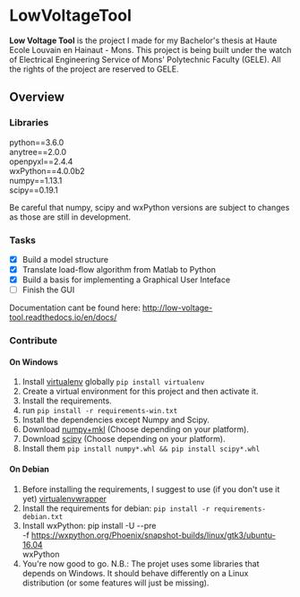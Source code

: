 # LowVoltageTool
**Low Voltage Tool** is the project I made for my Bachelor's thesis at Haute Ecole Louvain en Hainaut - Mons. This project is being built
under the watch of Electrical Engineering Service of Mons' Polytechnic Faculty (GELE). All the rights of the project are reserved to GELE.

## Overview

### Libraries

python==3.6.0  
anytree==2.0.0  
openpyxl==2.4.4  
wxPython==4.0.0b2  
numpy==1.13.1  
scipy==0.19.1  

Be careful that numpy, scipy and wxPython versions are subject to changes as those are still in development.

### Tasks 
- [x] Build a model structure
- [x] Translate load-flow algorithm from Matlab to Python
- [x] Build a basis for implementing a Graphical User Inteface
- [ ] Finish the GUI

Documentation cant be found here: http://low-voltage-tool.readthedocs.io/en/docs/

### Contribute

#### On Windows

1. Install [virtualenv](http://docs.python-guide.org/en/latest/dev/virtualenvs/) globally
``` pip install virtualenv ```
2. Create a virtual environment for this project and then activate it.
3. Install the requirements.
4. run ``` pip install -r requirements-win.txt ```
5. Install the dependencies except Numpy and Scipy.
6. Download [numpy+mkl](https://www.lfd.uci.edu/~gohlke/pythonlibs/#numpy) (Choose depending on your platform).
7. Download [scipy](https://www.lfd.uci.edu/~gohlke/pythonlibs/#scipy) (Choose depending on your platform).
8. Install them ```pip install numpy*.whl && pip install scipy*.whl```

#### On Debian

1. Before installing the requirements, I suggest to use (if you don't use it yet) [virtualenvwrapper](https://virtualenvwrapper.readthedocs.io/en/latest/)
2. Install the requirements for debian: ```pip install -r requirements-debian.txt```
3. Install wxPython:
    pip install -U --pre \
        -f https://wxpython.org/Phoenix/snapshot-builds/linux/gtk3/ubuntu-16.04 \
        wxPython
4. You're now good to go.
N.B.: The projet uses some libraries that depends on Windows. It should behave differently on a Linux distribution (or some features will just be missing).
